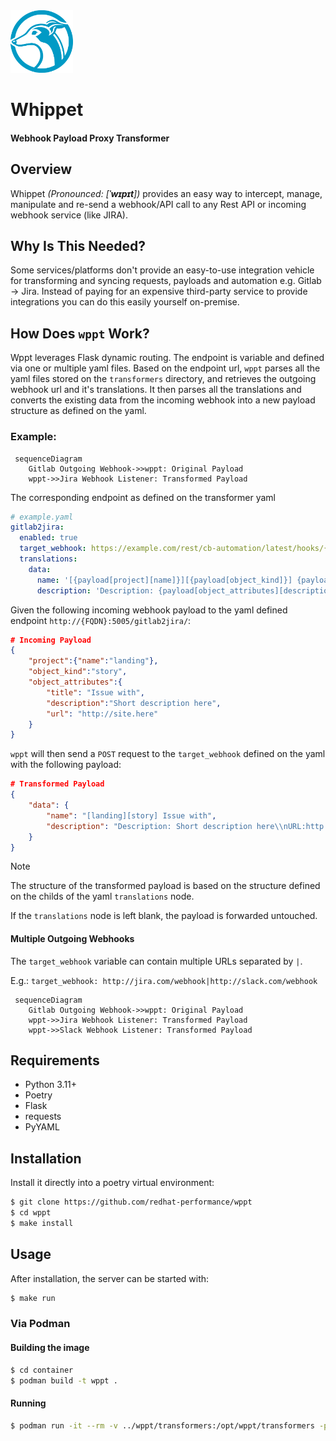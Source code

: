 <img src="assets/logo.png" width=100px height=100px>

# Whippet
#### Webhook Payload Proxy Transformer

## Overview

Whippet *(Pronounced: [**ˈwɪpɪt**])* provides an easy way to intercept, manage, manipulate and re-send a webhook/API call to any Rest API or incoming webhook service (like JIRA).

## Why Is This Needed?

Some services/platforms don't provide an easy-to-use integration vehicle for transforming and syncing requests, payloads and automation e.g. Gitlab -> Jira. Instead of paying for an expensive third-party service to provide integrations you can do this easily yourself on-premise.

## How Does `wppt` Work?

 Wppt leverages Flask dynamic routing. The endpoint is variable and defined via one or multiple yaml files. 
 Based on the endpoint url, `wppt` parses all the yaml files stored on the `transformers` directory, and retrieves the outgoing webhook url and it's translations. It then parses all the translations and converts the existing data from the incoming webhook into a new payload structure as defined on the yaml.

### Example:

```mermaid
 sequenceDiagram
    Gitlab Outgoing Webhook->>wppt: Original Payload
    wppt->>Jira Webhook Listener: Transformed Payload
```

The corresponding endpoint as defined on the transformer yaml
```yaml
# example.yaml
gitlab2jira:
  enabled: true
  target_webhook: https://example.com/rest/cb-automation/latest/hooks/{JIRA_WEBHOOK_ID}
  translations:
    data:
      name: '[{payload[project][name]}][{payload[object_kind]}] {payload[object_attributes][title]}'
      description: 'Description: {payload[object_attributes][description]}\nURL:{payload[object_attributes][url]}'
```

Given the following incoming webhook payload to the yaml defined endpoint `http://{FQDN}:5005/gitlab2jira/`:
```json
# Incoming Payload
{
    "project":{"name":"landing"},
    "object_kind":"story",
    "object_attributes":{
        "title": "Issue with", 
        "description":"Short description here", 
        "url": "http://site.here"
    }
}
```

`wppt` will then send a `POST` request to the `target_webhook` defined on the yaml with the following payload:
```json
# Transformed Payload
{
    "data": {
        "name": "[landing][story] Issue with", 
        "description": "Description: Short description here\\nURL:http://site.here"
    }
}
```

> [!NOTE]
> The structure of the transformed payload is based on the structure defined on the childs of the yaml `translations` node.
>
> If the `translations` node is left blank, the payload is forwarded untouched.

#### Multiple Outgoing Webhooks

The `target_webhook` variable can contain multiple URLs separated by `|`.

E.g.: `target_webhook: http://jira.com/webhook|http://slack.com/webhook`

```mermaid
 sequenceDiagram
    Gitlab Outgoing Webhook->>wppt: Original Payload
    wppt->>Jira Webhook Listener: Transformed Payload
    wppt->>Slack Webhook Listener: Transformed Payload
```

## Requirements

* Python 3.11+
* Poetry
* Flask
* requests
* PyYAML

## Installation

Install it directly into a poetry virtual environment:

```bash
$ git clone https://github.com/redhat-performance/wppt
$ cd wppt
$ make install
```

## Usage

After installation, the server can be started with:

```bash
$ make run
```

### Via Podman

#### Building the image
```bash
$ cd container
$ podman build -t wppt .
```

#### Running
```bash
$ podman run -it --rm -v ../wppt/transformers:/opt/wppt/transformers -p 5005:5005 wppt
```

